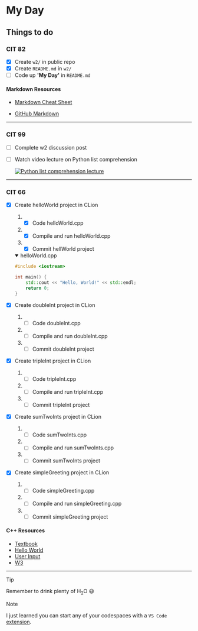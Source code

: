 # My Day

## Things to do

### CIT 82

- [x] Create `w2/` in public repo
- [x] Create `README.md` in `w2/`
- [ ] Code up **'My Day'** in `README.md`

#### **Markdown Resources**

- [Markdown Cheat Sheet](https://www.markdownguide.org/cheat-sheet/)

- [GitHub Markdown](https://gist.github.com/Myndex/5140d6fe98519bb15c503c490e713233)

---

### CIT 99

- [ ] Complete w2 discussion post
- [ ] Watch video lecture on Python list comprehension

  [![Python list comprehension lecture](https://www.7wdata.be/wp-content/uploads/2020/06/0ztHh-vVXJSU9BSM3-1024x640.png)](https://go.screenpal.com/player/cTVjrqneBC2)

---

### CIT 66

- [X] Create helloWorld project in CLion
    1. - [X] Code helloWorld.cpp
    2. - [x] Compile and run helloWorld.cpp
    3. - [x] Commit hellWorld project

  <details open>
  <summary>helloWorld.cpp</summary>

  ```cpp
  #include <iostream>

  int main() {
      std::cout << "Hello, World!" << std::endl;
      return 0;
  }
  ```

  </details>

- [x] Create doubleInt project in CLion
    1. - [ ] Code doubleInt.cpp
    2. - [ ] Compile and run doubleInt.cpp
    3. - [ ] Commit doubleInt project
- [x] Create tripleInt project in CLion
    1. - [ ] Code tripleInt.cpp
    2. - [ ] Compile and run tripleInt.cpp
    3. - [ ] Commit tripleInt project
- [x] Create sumTwoInts project in CLion
    1. - [ ] Code sumTwoInts.cpp
    2. - [ ] Compile and run sumTwoInts.cpp
    3. - [ ] Commit sumTwoInts project
- [x] Create simpleGreeting project in CLion
    1. - [ ] Code simpleGreeting.cpp
    2. - [ ] Compile and run simpleGreeting.cpp
    3. - [ ] Commit simpleGreeting project

#### **C++ Resources**

- [Textbook](https://www.learncpp.com/)
- [Hello World](https://www.geeksforgeeks.org/writing-first-c-program-hello-world-example/)
- [User Input](https://www.geeksforgeeks.org/input-in-cpp/)
- [W3](https://www.w3schools.com/cpp/)

---
> [!TIP]
> Remember to drink plenty of H<sub>2</sub>O :smiley:

> [!NOTE]
> I just learned you can start any of your codespaces with a `VS Code` [extension](https://marketplace.visualstudio.com/items?itemName=GitHub.codespaces).
